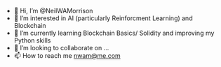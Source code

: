 - 👋 Hi, I’m @NeilWAMorrison
- 👀 I’m interested in AI (particularly Reinforcment Learning) and Blockchain
- 🌱 I’m currently learning Blockchain Basics/ Solidity and improving my Python skills
- 💞️ I’m looking to collaborate on ...
- 📫 How to reach me nwam@me.com

<!---
NeilWAMorrison/NeilWAMorrison is a ✨ special ✨ repository because its `README.md` (this file) appears on your GitHub profile.
You can click the Preview link to take a look at your changes.
--->

